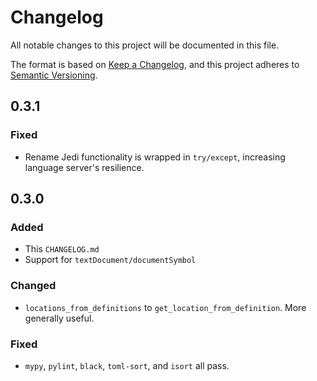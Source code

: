 # Changelog

All notable changes to this project will be documented in this file.

The format is based on [Keep a Changelog](https://keepachangelog.com/en/1.0.0/),
and this project adheres to [Semantic Versioning](https://semver.org/spec/v2.0.0.html).

## 0.3.1

### Fixed

* Rename Jedi functionality is wrapped in `try/except`, increasing language server's resilience.

## 0.3.0

### Added

* This `CHANGELOG.md`
* Support for `textDocument/documentSymbol`

### Changed

* `locations_from_definitions` to `get_location_from_definition`. More generally useful.

### Fixed

* `mypy`, `pylint`, `black`, `toml-sort`, and `isort` all pass.
